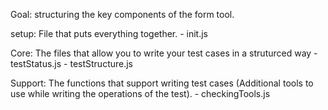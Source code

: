 Goal: structuring the key components of the form tool. 

setup: File that puts everything together. 
    - init.js

Core: The files that allow you to write your test cases in a struturced way
    - testStatus.js
    - testStructure.js 

Support: The functions that support writing test cases (Additional tools to use while writing the operations of the test).
    - checkingTools.js


